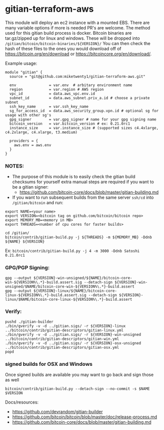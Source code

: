 # gitian-terraform-aws

This module will deploy an ec2 instance with a mounted EBS. There are many variable options if more is needed PR's are welcome.
The method used for this gitian build process is docker. Bitcoin binaries are tar.gz/zipped up for linux and windows. These will be dropped into `/gitian/bitcoin/bitcoin-binaries/${VERSION}/`
You can then check the hash of these files to the ones you would download off of https://bitcoin.org/en/download or https://bitcoincore.org/en/download/.

Example usage:
```
module "gitian" {
  source = "git@github.com:miketwenty1/gitian-terraform-aws.git"

  env               = var.env  # arbitary environment name
  region            = var.region # AWS region
  vpc_id            = data.aws_vpc.env.id 
  subnet_id         = data.aws_subnet.priv_a.id # choose a private subnet
  ssh_key_name      = var.ssh_key_name
  sg_for_access_id  = data.aws_security_group.vpn.id # optional sg for usage with other sg's
  gpg_signer        = var.gpg_signer # name for your gpg signing name
  bitcoin_version   = var.bitcoin_version # ex: 0.21.0rc1
  instance_size     = var.instance_size # (supported sizes c4.4xlarge, c4.2xlarge, c4.xlarge, t3.medium)

  providers = {
    aws.env = aws.env
  }
}
```

### NOTES:
- The purpose of this module is to easily check the gitian build checksums for yourself extra manual steps are required if you want to be a gitian signer:
  - https://github.com/bitcoin-core/docs/blob/master/gitian-building.md
- If you want to run subsequent builds from the same server `ssh/cd` into `/gitian/bitcoin` and run:
```
export NAME=<your name>
export VERSION=<bitcoin tag on github.com/bitcoin/bitcoin repo>
export MEMORY_MB=<memory in MB>
export THREADS=<number of cpu cores for faster builds>

cd /gitian/
bitcoin/contrib/gitian-build.py -j ${THREADS} -m ${MEMORY_MB} -Ddnb ${NAME} ${VERSION}
```
Ex: `bitcoin/contrib/gitian-build.py -j 4 -m 3000 -Ddnb Satoshi 0.21.0rc1`

### GPG/PGP Signing:
```
gpg --output ${VERSION}-win-unsigned/${NAME}/bitcoin-core-win-${VERSION%\.*}-build.assert.sig --detach-sign ${VERSION}-win-unsigned/$NAME/bitcoin-core-win-${VERSION%\.*}-build.assert
gpg --output ${VERSION}-linux/${NAME}/bitcoin-core-linux-${VERSION%\.*}-build.assert.sig --detach-sign ${VERSION}-linux/$NAME/bitcoin-core-linux-${VERSION%\.*}-build.assert
```

### Verify:
```
pushd ./gitian-builder
./bin/gverify -v -d ../gitian.sigs/ -r ${VERSION}-linux ../bitcoin/contrib/gitian-descriptors/gitian-linux.yml
./bin/gverify -v -d ../gitian.sigs/ -r ${VERSION}-win-unsigned ../bitcoin/contrib/gitian-descriptors/gitian-win.yml
./bin/gverify -v -d ../gitian.sigs/ -r ${VERSION}-osx-unsigned ../bitcoin/contrib/gitian-descriptors/gitian-osx.yml
popd
```

### signed builds for OSX and Windows
Once signed builds are available you may want to go back and sign those as well
```
bitcoin/contrib/gitian-build.py --detach-sign --no-commit -s $NAME $VERSION
```

Docs/resources:
- https://github.com/devrandom/gitian-builder
- https://github.com/bitcoin/bitcoin/blob/master/doc/release-process.md
- https://github.com/bitcoin-core/docs/blob/master/gitian-building.md
